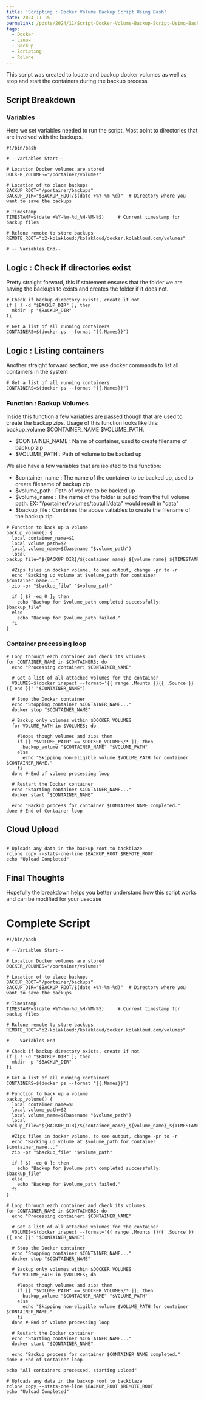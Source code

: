 ```yaml
---
title: 'Scripting : Docker Volume Backup Script Using Bash'
date: 2024-11-15
permalink: /posts/2024/11/Script-Docker-Volume-Backup-Script-Using-Bash/
tags:
  - Docker
  - Linux
  - Backup
  - Scripting
  - Rclone
---
```


This script was created to locate and backup docker volumes as well as stop and start the containers during the backup process

## Script Breakdown

### Variables
Here we set variables needed to run the script. Most point to directories that are involved with the backups.
```
#!/bin/bash

# --Variables Start--

# Location Docker volumes are stored
DOCKER_VOLUMES="/portainer/volumes"

# Location of to place backups
BACKUP_ROOT="/portainer/backups"
BACKUP_DIR="$BACKUP_ROOT/$(date +%Y-%m-%d)"  # Directory where you want to save the backups

# Timestamp
TIMESTAMP=$(date +%Y-%m-%d_%H-%M-%S)     # Current timestamp for backup files

# Rclone remote to store backups
REMOTE_ROOT="b2-kolakloud:/kolakloud/docker.kolakloud.com/volumes"

# -- Variables End--
```

## Logic : Check if directories exist
Pretty straight forward, this if statement ensures that the folder we are saving the backups to exists and creates the folder if it does not.
```
# Check if backup directory exists, create if not
if [ ! -d "$BACKUP_DIR" ]; then
  mkdir -p "$BACKUP_DIR"
fi

# Get a list of all running containers
CONTAINERS=$(docker ps --format "{{.Names}}")
```

## Logic : Listing containers
Another straight forward section, we use docker commands to list all containers in the system
```
# Get a list of all running containers
CONTAINERS=$(docker ps --format "{{.Names}}")
```

### Function : Backup Volumes
Inside this function a few variables are passed though that are used to create the backup zips.
Usage of this function looks like this: backup_volume $CONTAINER_NAME $VOLUME_PATH. 
- $CONTAINER_NAME : Name of container, used to create filename of backup zip
- $VOLUME_PATH : Path of volume to be backed up

We also have a few variables that are isolated to this function:
- $container_name : The name of the container to be backed up, used to create filename of backup zip
- $volume_path : Path of volume to be backed up
- $volume_name : The name of the folder is pulled from the full volume path. EX: "/portainer/volumes/tautulli/data" would result in "data"
- $backup_file : Combines the above vatiables to create the filename of the backup zip

```
# Function to back up a volume
backup_volume() {
  local container_name=$1
  local volume_path=$2
  local volume_name=$(basename "$volume_path")
  local backup_file="${BACKUP_DIR}/${container_name}_${volume_name}_${TIMESTAMP}.zip"

  #Zips files in docker volume, to see output, change -pr to -r
  echo "Backing up volume at $volume_path for container $container_name..."
  zip -pr "$backup_file" "$volume_path"

  if [ $? -eq 0 ]; then
    echo "Backup for $volume_path completed successfully: $backup_file"
  else
    echo "Backup for $volume_path failed."
  fi
}
```

### Container processing loop

```
# Loop through each container and check its volumes
for CONTAINER_NAME in $CONTAINERS; do
  echo "Processing container: $CONTAINER_NAME"

  # Get a list of all attached volumes for the container
  VOLUMES=$(docker inspect --format='{{ range .Mounts }}{{ .Source }} {{ end }}' "$CONTAINER_NAME")

  # Stop the Docker container
  echo "Stopping container $CONTAINER_NAME..."
  docker stop "$CONTAINER_NAME"

  # Backup only volumes within $DOCKER_VOLUMES
  for VOLUME_PATH in $VOLUMES; do

    #loops though volumes and zips them
    if [[ "$VOLUME_PATH" == $DOCKER_VOLUMES/* ]]; then
      backup_volume "$CONTAINER_NAME" "$VOLUME_PATH"
    else
      echo "Skipping non-eligible volume $VOLUME_PATH for container $CONTAINER_NAME."
    fi
  done #-End of volume processing loop

  # Restart the Docker container
  echo "Starting container $CONTAINER_NAME..."
  docker start "$CONTAINER_NAME"

  echo "Backup process for container $CONTAINER_NAME completed."
done #-End of Container loop
```

## Cloud Upload

```

# Uploads any data in the backup root to backblaze
rclone copy --stats-one-line $BACKUP_ROOT $REMOTE_ROOT
echo "Upload Completed"
```

## Final Thoughts
Hopefully the breakdown helps you better understand how this script works and can be modified for your usecase

# Complete Script
```
#!/bin/bash

# --Variables Start--

# Location Docker volumes are stored
DOCKER_VOLUMES="/portainer/volumes"

# Location of to place backups
BACKUP_ROOT="/portainer/backups"
BACKUP_DIR="$BACKUP_ROOT/$(date +%Y-%m-%d)"  # Directory where you want to save the backups

# Timestamp
TIMESTAMP=$(date +%Y-%m-%d_%H-%M-%S)     # Current timestamp for backup files

# Rclone remote to store backups
REMOTE_ROOT="b2-kolakloud:/kolakloud/docker.kolakloud.com/volumes"

# -- Variables End--

# Check if backup directory exists, create if not
if [ ! -d "$BACKUP_DIR" ]; then
  mkdir -p "$BACKUP_DIR"
fi

# Get a list of all running containers
CONTAINERS=$(docker ps --format "{{.Names}}")

# Function to back up a volume
backup_volume() {
  local container_name=$1
  local volume_path=$2
  local volume_name=$(basename "$volume_path")
  local backup_file="${BACKUP_DIR}/${container_name}_${volume_name}_${TIMESTAMP}.zip"

  #Zips files in docker volume, to see output, change -pr to -r
  echo "Backing up volume at $volume_path for container $container_name..."
  zip -pr "$backup_file" "$volume_path"

  if [ $? -eq 0 ]; then
    echo "Backup for $volume_path completed successfully: $backup_file"
  else
    echo "Backup for $volume_path failed."
  fi
}

# Loop through each container and check its volumes
for CONTAINER_NAME in $CONTAINERS; do
  echo "Processing container: $CONTAINER_NAME"

  # Get a list of all attached volumes for the container
  VOLUMES=$(docker inspect --format='{{ range .Mounts }}{{ .Source }} {{ end }}' "$CONTAINER_NAME")

  # Stop the Docker container
  echo "Stopping container $CONTAINER_NAME..."
  docker stop "$CONTAINER_NAME"

  # Backup only volumes within $DOCKER_VOLUMES
  for VOLUME_PATH in $VOLUMES; do

    #loops though volumes and zips them
    if [[ "$VOLUME_PATH" == $DOCKER_VOLUMES/* ]]; then
      backup_volume "$CONTAINER_NAME" "$VOLUME_PATH"
    else
      echo "Skipping non-eligible volume $VOLUME_PATH for container $CONTAINER_NAME."
    fi
  done #-End of volume processing loop

  # Restart the Docker container
  echo "Starting container $CONTAINER_NAME..."
  docker start "$CONTAINER_NAME"

  echo "Backup process for container $CONTAINER_NAME completed."
done #-End of Container loop

echo "All containers processed, starting upload"

# Uploads any data in the backup root to backblaze
rclone copy --stats-one-line $BACKUP_ROOT $REMOTE_ROOT
echo "Upload Completed"
```
